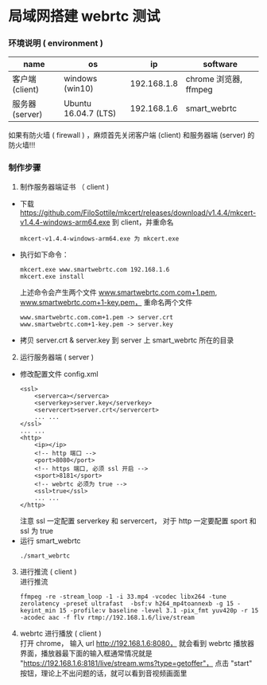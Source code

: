 # 局域网搭建 webrtc 测试

### 环境说明 ( environment )

| name | os | ip | software |
|---|---|---|---|
|客户端 (client) |windows (win10) |192.168.1.8 |chrome 浏览器, ffmpeg |
|服务器 (server) |Ubuntu 16.04.7 (LTS) |192.168.1.6 |smart_webrtc |

如果有防火墙 ( firewall ) ，麻烦首先关闭客户端 (client) 和服务器端 (server) 的防火墙!!!

### 制作步骤

1. 制作服务器端证书 （ client )
* 下载 https://github.com/FiloSottile/mkcert/releases/download/v1.4.4/mkcert-v1.4.4-windows-arm64.exe 到 client，并重命名
    ```shell
    mkcert-v1.4.4-windows-arm64.exe 为 mkcert.exe
    ```
* 执行如下命令：
    ```shell
    mkcert.exe www.smartwebrtc.com 192.168.1.6
    mkcert.exe install
    ```
    上述命令会产生两个文件 www.smartwebrtc.com.com+1.pem, www.smartwebrtc.com+1-key.pem， 重命名两个文件   
    ```shell
    www.smartwebrtc.com.com+1.pem -> server.crt  
    www.smartwebrtc.com+1-key.pem -> server.key  
    ```
* 拷贝 server.crt & server.key 到 server 上 smart_webrtc 所在的目录

2. 运行服务器端 ( server )
* 修改配置文件 config.xml
    ```shell
    <ssl>
        <serverca></serverca>
        <serverkey>server.key</serverkey>
        <servercert>server.crt</servercert>
        ... ...    
    </ssl>
    ... ...
    <http>
        <ip></ip>
        <!-- http 端口 -->
        <port>8080</port>
        <!-- https 端口, 必须 ssl 开启 -->
        <sport>8181</sport>
        <!-- webrtc 必须为 true -->
        <ssl>true</ssl>
        ... ...
    </http>
    ```
    注意 ssl 一定配置 serverkey 和 servercert， 对于 http 一定要配置 sport 和 ssl 为 true
* 运行 smart_webrtc
    ```shell
    ./smart_webrtc 
    ```

3. 进行推流 ( client )  
进行推流
    ```shell
    ffmpeg -re -stream_loop -1 -i 33.mp4 -vcodec libx264 -tune zerolatency -preset ultrafast  -bsf:v h264_mp4toannexb -g 15 -keyint_min 15 -profile:v baseline -level 3.1 -pix_fmt yuv420p -r 15 -acodec aac -f flv rtmp://192.168.1.6/live/stream
    ```

4. webrtc 进行播放 ( client )  
打开 chrome， 输入 url http://192.168.1.6:8080， 就会看到 webrtc 播放器界面，播放器最下面的输入框通常情况就是 "https://192.168.1.6:8181/live/stream.wms?type=getoffer"， 点击 "start" 按钮，理论上不出问题的话，就可以看到音视频画面里
